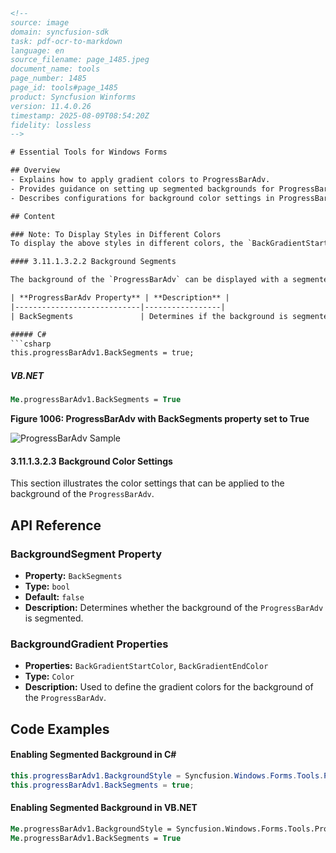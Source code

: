 ```html
<!-- 
source: image
domain: syncfusion-sdk
task: pdf-ocr-to-markdown
language: en
source_filename: page_1485.jpeg
document_name: tools
page_number: 1485
page_id: tools#page_1485
product: Syncfusion Winforms
version: 11.4.0.26
timestamp: 2025-08-09T08:54:20Z
fidelity: lossless
-->

# Essential Tools for Windows Forms

## Overview
- Explains how to apply gradient colors to ProgressBarAdv.
- Provides guidance on setting up segmented backgrounds for ProgressBarAdv.
- Describes configurations for background color settings in ProgressBarAdv.

## Content

### Note: To Display Styles in Different Colors
To display the above styles in different colors, the `BackGradientStartColor` and `BackGradientEndColor` properties can be used.

#### 3.11.1.3.2.2 Background Segments

The background of the `ProgressBarAdv` can be displayed with a segmented appearance using the property given below.

| **ProgressBarAdv Property** | **Description** |
|----------------------------|-----------------|
| BackSegments               | Determines if the background is segmented.<br>The `BackgroundStyle` property must be set to 'Tube'. |

##### C#
```csharp
this.progressBarAdv1.BackSegments = true;
```

##### VB.NET
```vb
Me.progressBarAdv1.BackSegments = True
```

**Figure 1006: ProgressBarAdv with BackSegments property set to True**

![ProgressBarAdv Sample](https://user-images.githubusercontent.com/8654377/218500000-dc0b3f00-dcf6-4a76-bc7c-3d7da5c4a774.png)

#### 3.11.1.3.2.3 Background Color Settings

This section illustrates the color settings that can be applied to the background of the `ProgressBarAdv`.

## API Reference

### BackgroundSegment Property
- **Property:** `BackSegments`
- **Type:** `bool`
- **Default:** `false`
- **Description:** Determines whether the background of the `ProgressBarAdv` is segmented.

### BackgroundGradient Properties
- **Properties:** `BackGradientStartColor`, `BackGradientEndColor`
- **Type:** `Color`
- **Description:** Used to define the gradient colors for the background of the `ProgressBarAdv`.

## Code Examples

#### Enabling Segmented Background in C#
```csharp
this.progressBarAdv1.BackgroundStyle = Syncfusion.Windows.Forms.Tools.ProgressBarBackgroundStyle.Tube;
this.progressBarAdv1.BackSegments = true;
```

#### Enabling Segmented Background in VB.NET
```vb
Me.progressBarAdv1.BackgroundStyle = Syncfusion.Windows.Forms.Tools.ProgressBarBackgroundStyle.Tube
Me.progressBarAdv1.BackSegments = True
```

<!-- tags: [Syncfusion, Winforms, ProgressBarAdv, BackgroundSegments, BackGradient, BackgroundStyle] keywords: [progressbaradv, segmented background, backsegments, backgradient, background gradient] -->
```